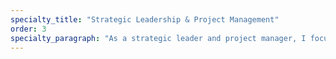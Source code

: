 ```yaml
---
specialty_title: "Strategic Leadership & Project Management"
order: 3
specialty_paragraph: "As a strategic leader and project manager, I focus on aligning web initiatives with organizational goals. AGILE, SCRUM"
---
```

